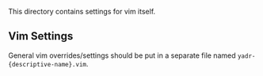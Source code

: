This directory contains settings for vim itself.

## Vim Settings

General vim overrides/settings should be put in a separate file named `yadr-{descriptive-name}.vim`.
